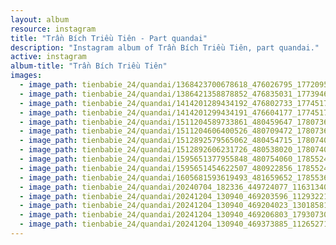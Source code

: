 ```yaml
---
layout: album
resource: instagram
title: "Trần Bích Triều Tiên - Part quandai"
description: "Instagram album of Trần Bích Triều Tiên, part quandai."
active: instagram
album-title: "Trần Bích Triều Tiên"
images:
  - image_path: tienbabie_24/quandai/1368423700678618_476026795_1772095500311434_3095331879387847802_n.jpg
  - image_path: tienbabie_24/quandai/1386421358878852_476835031_1773946006793050_4062579656937511276_n.jpg
  - image_path: tienbabie_24/quandai/1414201289434192_476802733_1774517170069267_799148502688177983_n.jpg
  - image_path: tienbabie_24/quandai/1414201299434191_476604177_1774517270069257_6474852733767662931_n.jpg
  - image_path: tienbabie_24/quandai/1511204589733861_480459647_1780736049447379_4823200241519918791_n.jpg
  - image_path: tienbabie_24/quandai/1511204606400526_480709472_1780736052780712_4910134504216663019_n.jpg
  - image_path: tienbabie_24/quandai/1512892579565062_480454715_1780740592780258_6947995986998772584_n.jpg
  - image_path: tienbabie_24/quandai/1512892606231726_480538020_1780740512780266_3327182076396865518_n.jpg
  - image_path: tienbabie_24/quandai/1595651377955848_480754060_1785524815635169_5199627580655098706_n.jpg
  - image_path: tienbabie_24/quandai/1595651454622507_480922856_1785524862301831_5369980977152330174_n.jpg
  - image_path: tienbabie_24/quandai/1605681593619493_481659652_1785536308967353_7401322972045330991_n.jpg
  - image_path: tienbabie_24/quandai/20240704_182336_449724077_1163134071657889_1153560129139121582_n.jpg
  - image_path: tienbabie_24/quandai/20241204_130940_469203596_1129322105205670_8164884656639590341_n.jpg
  - image_path: tienbabie_24/quandai/20241204_130940_469204023_1301858137821470_1067692024199323204_n.jpg
  - image_path: tienbabie_24/quandai/20241204_130940_469206803_1793073097895504_5894654881607431534_n.jpg
  - image_path: tienbabie_24/quandai/20241204_130940_469373885_1126527142221529_681470250371255934_n.jpg
---
```

